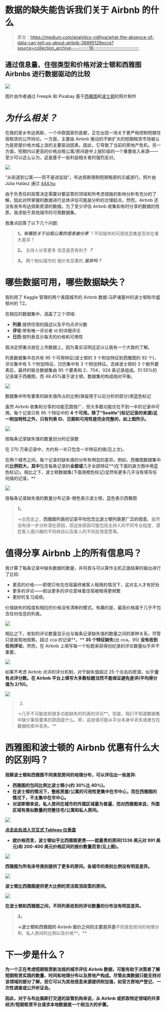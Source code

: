 # 数据的缺失能告诉我们关于 Airbnb 的什么

> 原文：<https://medium.com/analytics-vidhya/what-the-absence-of-data-can-tell-us-about-airbnb-36895129ecce?source=collection_archive---------16----------------------->

## 通过信息量、住宿类型和价格对波士顿和西雅图 Airbnbs 进行数据驱动的比较

![](img/927f47e41ec1c7eedefa3701c51f1050.png)

图片由作者通过 Freepik 和 Pixabay 基于[西雅图](https://www.freepik.com/premium-photo/seattle-cityscape-early-monring-autumn_4224396.htm)和[波士顿](https://pixabay.com/photos/boston-usa-america-travel-holidays-1921731/)的照片制作

# *为什么相关？*

在我的家乡布达佩斯，一个中欧国家的首都，正在出现一场关于更严格控制短期住宿租赁的公开辩论。一方面，主要由 Airbnb 推动的不断扩大的短期租赁市场被认为是房屋价格大幅上涨的主要驱动因素。因此，它导致了当前的房地产危机。另一方面，短期内以更高的价格出租公寓/房间是中上层阶级的一个重要收入来源——至少可以这么认为，这是基于一些利益相关者的强烈反对。

![](img/95a104b748501ec53639e9bcbb26c8dc.png)

“从街道到公寓——而不是进监狱”。布达佩斯限制短期租房的示威游行。照片由 Júlia Halász 通过 [444.hu](https://kepek.444.hu/2019/10/06/airbnb-takarodj-a-lakhatas-alapjog-a-berloi-generacio-tuntetett-budapesten)

由于负责任的政策决定需要对要监管的领域和所考虑措施的影响分析有充分的了解，因此对所掌握的数据进行总体评估可能是分析的合理起点。然而，Airbnb 还没有发布布达佩斯房源的数据。为了至少评估 Airbnb 收集和有时分享的数据的性质，我求助于其他城市的可用数据集。

我重点回答了以下几个问题:

> ***1。有哪些关于出租公寓的信息被分享*** ？不同城市的可用信息集是否存在重大差异？
> 
> **2。** 主持人分享更多 信息是否有利于 ***？***
> 
> ***3。*** 两个相似城市的 报价有显著的 ***差异吗？***

# 哪些数据可用，哪些数据缺失？

我利用了 Kaggle 管理的两个美国城市的 Airbnb 数据:马萨诸塞州的波士顿和华盛顿州的 T2。

在相应的数据集中，涵盖了三个领域:

*   **列表**:提供住宿的描述以及平均点评分数
*   **评论**:带有唯一评论者 id 的详细评论
*   **日历**:按列表显示每天的价格和可用性

我决定把重点放在上市数据上，因为事实证明这足以让我有一个大致的了解。

列表数据集中总共有 95 个可用特征(波士顿的 3 个附加特征到西雅图的 92 个)，评论集中有 5 个附加特征，日历集中有 3 个附加特征。去掉波士顿的 3 个额外要素后，最终的联合数据集由 95 个要素和 2，704，024 条记录组成。51.55%的记录属于西雅图，而 48.45%属于波士顿。数据集的构成相对平衡。

![](img/b0b57a1f2152aeea7e88c31f14bb8069.png)

数据集中所有要素的缺失值所占的比例(保留用于以后分析的部分)用蓝色标记

虽然 Airbnb 收集和分享的功能范围很广，但大多数功能仅在不到一半的记录中可用。每个记录只有 95 个特征中的 **4 个可用。除了“Seattle”(标记记录的来源)这一附加特性之外，只有列表 ID、日期和可用性是完全完整的，如上图所示。**

![](img/8467d3ef2b23ae6dfd7af47ed37deed2.png)

按每条记录缺失值的数量划分的记录数

在 270 万条记录中，大约有一半只包含一半特征的值(见上文)。

在两个城市之间，每个记录的缺失值的分布有明显的差异。例如，西雅图数据集中的**比例较大，其中**包含每条记录的**全部或**几乎全部特征**(在下面的直方图中用蓝色标记)。相比之下，波士顿数据集(下面用橙色标记)显然有更多几乎没有填写任何值的记录。**

![](img/8f7a36622b68aa0fcc11ecb4ee827503.png)

按每条记录缺失值的数量分布记录-橙色表示波士顿，蓝色表示西雅图

> ***1。***
> 
> →总而言之，**西雅图列表的记录平均包含比波士顿列表更广泛的信息**。虽然没有进一步分析潜在原因，但这些原因可能包括主持人的不同专业程度、潜在客人感兴趣的不同体验以及客人的不同反馈意愿等。

# 值得分享 Airbnb 上的所有信息吗？

我计算了每条记录中缺失数据的数量，并将其与可以算作主机正面结果的输出进行了比较:

*   更高的价格——即使只有在住宿最终被客人租用的情况下，这对主人才有好处
*   更多的评论——假设更多的评论意味着住宿被租得更频繁
*   更好的复习成绩。

价值缺失的程度和相应的价格没有清晰的模式。有趣的是，最高价格属于几乎不包含任何信息的列表。

![](img/054315fde5adb31e97eab4f8004eb703.png)

相比之下，收到的评论数量显示出与每条记录缺失值的数量之间的某种关系，尽管只是直观地观察。超过 cca 的记录**。** **35 个特征缺失**(出 cca。95) **没有收到任何评论**。然而，在 Airbnb 上填写每一个标题来获得创纪录的评论数量似乎并不重要。

![](img/98e1dac6c0eb3fdb2b95f9136fe7768e.png)

如果不考虑 Airbnb 点评的评分机制，对于缺失值超过 25 个左右的房源，似乎**没有点评分数。在 Airbnb 平台上填写大多数标题当然不能保证避免差评(平均得分值为 2/10)。**

![](img/6eff5ba53f515a746e449eedaf5d3e07.png)

> 2.
> 
> →几乎不可能收到很多功能缺失的列表的评论**。但是，我们不知道数据集中缺少某些要素的原因是什么。即，这些值可能从平台本身中丢失或者仅在数据检索中丢失。**

# **西雅图和波士顿的 Airbnb 优惠有什么大的区别吗？**

**观察波士顿和西雅图不同类型房间的地理分布，可以评估出一些差异:**

*   **西雅图的包间比例比波士顿小(约 30%比 40%)。**
*   **在波士顿的情况下，整栋房屋/公寓的可用性更集中在市中心，而在西雅图的情况下，不太集中在市中心。**
*   **对波斯顿来说，私人房间在城市的外围区域最为普遍，而对西雅图来说，外围区域有类似数量的完整住宅/公寓和私人房间。**

**![](img/f021369ed1eda823e2bbdcf351365286.png)**

**[点击此处进入交互式 Tableau 仪表盘](https://public.tableau.com/shared/8T2GCW24T?:display_count=y&:origin=viz_share_link)**

*   **就价格而言，波士顿似乎比西雅图更贵——就最贵的房间(1336 美元对 991 美元)和 200-400 美元价格区间的报价数量而言(见上图)。**

**![](img/2f41ec971bf372be184ed263c1a411d8.png)**

**西雅图为所有床号类别提供了更多的房间。各城市的类别比例没有明显差异。**

**![](img/ef35e8048b6964dd8053b5fe51ad4616.png)**

**波士顿比西雅图提供更大比例的灵活取消政策的房间。**

**![](img/0af7ea23cde679e4e6a068419690f3b5.png)**

**在波士顿和西雅图之间，不同列表收到的评论数量的分布没有明显差异。**

> *****3。*****
> 
> **→波士顿和西雅图的 Airbnb 报价之间的主要差异是**不同类型房间的地理分布、私人房间的比例以及价格**。**

# **下一步是什么？**

**为一个正在考虑短期租赁新法规的城市评估 Airbnb 数据，可能有助于决策者了解短期租赁实践的数量、时间和地理分布以及房地产构成。尽管此类数据只能支持对该领域的部分了解，但它可以为其他信息来源提供附加值，如官方房地产登记、一次性调查或公开听证会。**

**因此，对于与布达佩斯打交道的监管机构来说，从 Airbnb 或抓取特定领域的共享经济/短期租赁平台请求本地数据是一个相当大的步骤。**